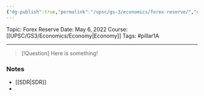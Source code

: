 ```yaml
---
{"dg-publish":true,"permalink":"/upsc/gs-3/economics/forex-reserve/","dgHomeLink":true,"dgPassFrontmatter":false}
---
```


Topic: Forex Reserve
Date: May 6, 2022
Course: [[UPSC/GS3/Economics/Economy|Economy]]
Tags: #pillar1A

---

> [!Question]
> Here is something! 


### Notes
- [[SDR|SDR]]
- 



